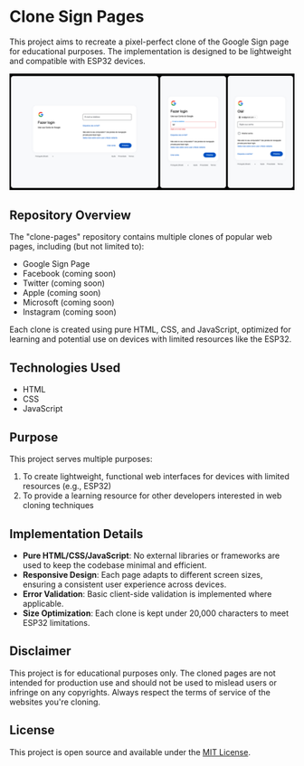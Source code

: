 # Clone Sign Pages

This project aims to recreate a pixel-perfect clone of the Google Sign page for educational purposes. The implementation is designed to be lightweight and compatible with ESP32 devices.

![Google Sign Page Clone Screenshot](preview.jpg)

## Repository Overview

The "clone-pages" repository contains multiple clones of popular web pages, including (but not limited to):

- Google Sign Page
- Facebook (coming soon)
- Twitter (coming soon)
- Apple (coming soon)
- Microsoft (coming soon)
- Instagram (coming soon)

Each clone is created using pure HTML, CSS, and JavaScript, optimized for learning and potential use on devices with limited resources like the ESP32.

## Technologies Used

- HTML
- CSS
- JavaScript

## Purpose

This project serves multiple purposes:

1. To create lightweight, functional web interfaces for devices with limited resources (e.g., ESP32)
2. To provide a learning resource for other developers interested in web cloning techniques

## Implementation Details

- **Pure HTML/CSS/JavaScript**: No external libraries or frameworks are used to keep the codebase minimal and efficient.
- **Responsive Design**: Each page adapts to different screen sizes, ensuring a consistent user experience across devices.
- **Error Validation**: Basic client-side validation is implemented where applicable.
- **Size Optimization**: Each clone is kept under 20,000 characters to meet ESP32 limitations.

## Disclaimer

This project is for educational purposes only. The cloned pages are not intended for production use and should not be used to mislead users or infringe on any copyrights. Always respect the terms of service of the websites you're cloning.

## License

This project is open source and available under the [MIT License](LICENSE).
